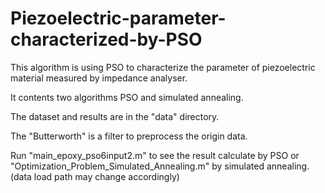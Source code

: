 # Piezoelectric-parameter-characterized-by-PSO

This algorithm is using PSO to characterize the parameter of piezoelectric material measured by impedance analyser.

It contents two algorithms PSO and simulated annealing.

The dataset and results are in the "data" directory.

The "Butterworth" is a filter to preprocess the origin data.

Run "main_epoxy_pso6input2.m" to see the result calculate by PSO or "Optimization_Problem_Simulated_Annealing.m" by simulated annealing.(data load path may change accordingly)
